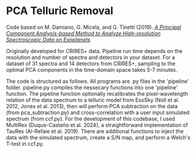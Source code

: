 # PCA Telluric Removal

Code based on M. Damiano, G. Micela, and G. Tinetti (2019). _[A Principal Component Analysis-based Method to Analyze High-resolution Spectroscopic Data on Exoplanets
](https://doi.org/10.3847/1538-4357/ab22b2)_

Originally developed for CRIRES+ data. Pipeline run time depends on the resolution and number of spectra and detectors in your dataset. For a dataset of 31 spectra and 14 detectors from CRIRES+, sampling to the optimal PCA components in the time-domain space takes 5-7 minutes. 

The code is structured as follows. All programs are .py files in the 'pipeline' folder. pipeline.py compiles the nessecary functions into one 'pipeline' function. The pipeline function optionally recalibrates the pixel-wavelength relation of the data spectrum to a telluric model from EsoSky (Noll et al. 2012, Jones et al. 2013), then will perform PCA subtraction on the data (from pca_subtraction.py) and cross-correlation with a user input simulated spectrum (from ccf.py). For the development of this codebase, I used MultiRex (Duque-Castaño et al. 2024), a straightforward implementation of TauRex (Al-Refaie et al. 2019). There are additional functions to inject the data with the simulated spectrum, create a S/N map, and perform a Welch's T-test in ccf.py.  
